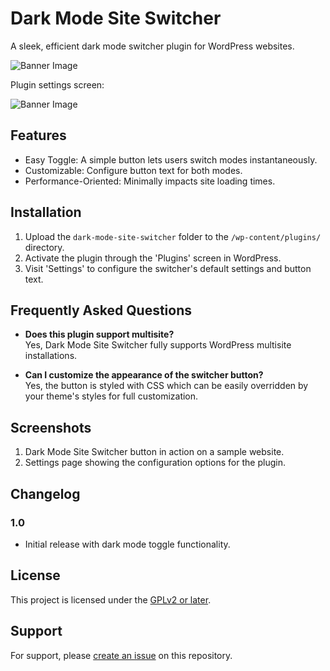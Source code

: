 # Dark Mode Site Switcher

A sleek, efficient dark mode switcher plugin for WordPress websites.

![Banner Image](https://caiohferreira.com.br/wp-content/uploads/2023/08/1-simple-dark-mode-plugin.png)

Plugin settings screen:

![Banner Image](https://caiohferreira.com.br/wp-content/uploads/2023/08/2-simple-dark-mode-plugin.png)

## Features

- Easy Toggle: A simple button lets users switch modes instantaneously.
- Customizable: Configure button text for both modes.
- Performance-Oriented: Minimally impacts site loading times.

## Installation

1. Upload the `dark-mode-site-switcher` folder to the `/wp-content/plugins/` directory.
2. Activate the plugin through the 'Plugins' screen in WordPress.
3. Visit 'Settings' to configure the switcher's default settings and button text.

## Frequently Asked Questions

- **Does this plugin support multisite?**  
  Yes, Dark Mode Site Switcher fully supports WordPress multisite installations.

- **Can I customize the appearance of the switcher button?**  
  Yes, the button is styled with CSS which can be easily overridden by your theme's styles for full customization.

## Screenshots

1. Dark Mode Site Switcher button in action on a sample website.
2. Settings page showing the configuration options for the plugin.

## Changelog

### 1.0

- Initial release with dark mode toggle functionality.

## License

This project is licensed under the [GPLv2 or later](https://www.gnu.org/licenses/gpl-2.0.html).

## Support

For support, please [create an issue](https://github.com/caioh-ferreira/dark-mode-site-switcher/issues) on this repository.
